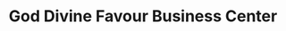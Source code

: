 ---
title: "God Divine Favour Business Center"
url: /zwedru/god-divine-favour-business-center/
shop: Lebensmittel
---